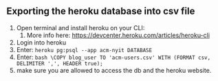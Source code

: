 ## Exporting the heroku database into csv file

1. Open terminal and install heroku on your CLI:
   1. More info here: https://devcenter.heroku.com/articles/heroku-cli
2. Login into heroku
3. Enter: ```heroku pg:psql --app acm-nyit DATABASE```
4. Enter: ```bash \COPY blog_user TO 'acm-users.csv' WITH (FORMAT csv, DELIMITER ',', HEADER true);```
5. make sure you are allowed to access the db and the heroku website. 

